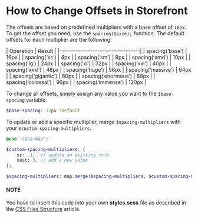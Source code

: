 <a id="dev-doc-frontend-storefront-css-offsets"></a>

# How to Change Offsets in Storefront

The offsets are based on predefined multipliers with a base offset of `16px`.
To get the offset you need, use the `spacing($size);` function.
The default offsets for each multiplier are the following:

| Operation             | Result   |
|----------------------------------|
| spacing(‘base’)     | 16px       |
| spacing(‘xs’)       | 4px        |
| spacing(‘sm’)       | 8px        |
| spacing(‘xmd’)      | 10px       |
| spacing(‘lg’)       | 24px       |
| spacing(‘xl’)       | 32px       |
| spacing(‘xxl’)      | 40px       |
| spacing(‘xxxl’)     | 48px       |
| spacing(‘huge’)     | 56px       |
| spacing(‘massive’)  | 64px       |
| spacing(‘gigantic’) | 80px       |
| spacing(‘enormous’) | 88px       |
| spacing(‘colossal’) | 96px       |
| spacing(‘immense’)  | 120px      |

To change all offsets, simply assign any value you want to the `$base-spacing` variable.

```scss
$base-spacing: 12px !default
```

To update or add a specific multiplier, merge `$spacing-multipliers` with your `$custom-spacing-multipliers`.

```scss
@use 'sass:map';

$custom-spacing-multipliers: (
    xs: .1,  // update an existing rule
    vast: 3, // add a new value
);

$spacing-multipliers: map.merge($spacing-multipliers, $custom-spacing-multipliers);
```

#### NOTE
You have to insert this code into your own **styles.scss** file as described in
the [CSS Files Structure](../css/index.md#dev-doc-frontend-css-theme-structure) article.
